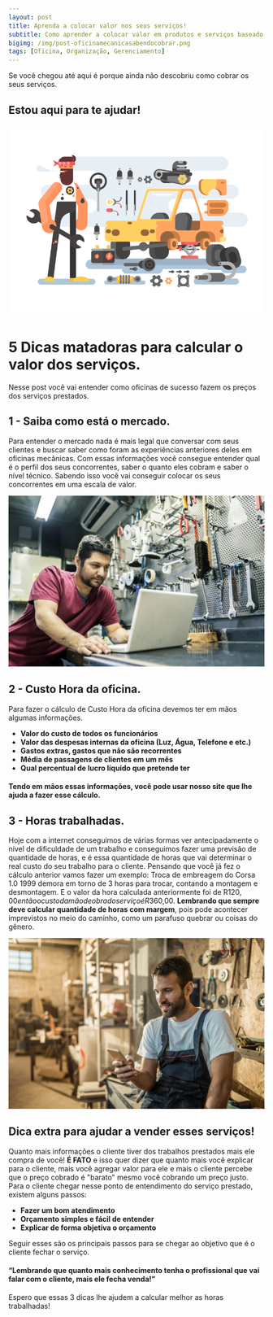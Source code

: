 ```yaml
---  
layout: post
title: Aprenda a colocar valor nos seus serviços!  
subtitle: Como aprender a colocar valor em produtos e serviços baseado na sua oficina.  
bigimg: /img/post-oficinamecanicasabendocobrar.png  
tags: [Oficina, Organização, Gerenciamento]  
--- 
```

  
Se você chegou até aqui é porque ainda não descobriu como cobrar os seus serviços.
## Estou aqui para te ajudar!  
![images](../img/auto_detailing_kit8-net.png)

# 5 Dicas matadoras para calcular o valor dos serviços.
Nesse post você vai entender como oficinas de sucesso fazem os preços dos serviços prestados.

## 1 - Saiba como está o mercado. 
Para entender o mercado nada é mais legal que conversar com seus clientes e buscar saber como foram as experiências anteriores deles em oficinas mecânicas.
Com essas informações você consegue entender qual é o perfil dos seus concorrentes, saber o quanto eles cobram e saber o nível técnico.
Sabendo isso você vai conseguir colocar os seus concorrentes em uma escala de valor.

![images](../img/saiba-como-esta-o-mercado-de-oficinas-mecanicas.jpg)
  
## 2 - Custo Hora da oficina.  
Para fazer o cálculo de Custo Hora da oficina devemos ter em mãos algumas informações.
 - **Valor do custo de todos os funcionários**
 - **Valor das despesas internas da oficina (Luz, Água, Telefone e etc.)**
 - **Gastos extras, gastos que não são recorrentes**  
 - **Média de passagens de clientes em um mês**
 - **Qual percentual de lucro líquido que pretende ter**

#### Tendo em mãos essas informações, você pode usar nosso site que lhe ajuda a fazer esse cálculo.

## 3 - Horas trabalhadas.  
Hoje com a internet conseguimos de várias formas ver antecipadamente o nível de dificuldade de um trabalho e conseguimos fazer uma previsão de quantidade de horas, e é essa quantidade de horas que vai determinar o real custo do seu trabalho para o cliente.
Pensando que você já fez o cálculo anterior vamos fazer um exemplo:
Troca de embreagem do Corsa 1.0 1999 demora em torno de 3 horas para trocar, contando a montagem e desmontagem.
E o valor da hora calculada anteriormente foi de R$120,00 então o custo da mão de obra do serviço é R$360,00.
**Lembrando que sempre deve calcular quantidade de horas com margem**, pois pode acontecer imprevistos no meio do caminho, como um parafuso quebrar ou coisas do gênero.

![images](../img/internet-ajudando-oficinas-mecanicas.jpg)

## Dica extra para ajudar a vender esses serviços!
Quanto mais informações o cliente tiver dos trabalhos prestados mais ele compra de você! **É FATO** e isso quer dizer que quanto mais você explicar para o cliente, mais você agregar valor para ele e mais o cliente percebe que o preço cobrado é "barato" mesmo você cobrando um preço justo.
Para o cliente chegar nesse ponto de entendimento do serviço prestado, existem alguns passos:
- **Fazer um bom atendimento**
- **Orçamento simples e fácil de entender**
- **Explicar de forma objetiva o orçamento**

Seguir esses são os principais passos para se chegar ao objetivo que é o cliente fechar o serviço.

  
#### “Lembrando que quanto mais conhecimento tenha o profissional que vai falar com o cliente, mais ele fecha venda!”

Espero que essas 3 dicas lhe ajudem a calcular melhor as horas trabalhadas!
